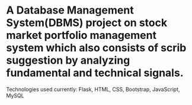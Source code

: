 # A Database Management System(DBMS) project on stock market portfolio management system which also consists of scrib suggestion by analyzing fundamental and technical signals. 
Technologies used currently: 
Flask, HTML, CSS, Bootstrap, JavaScript, MySQL
